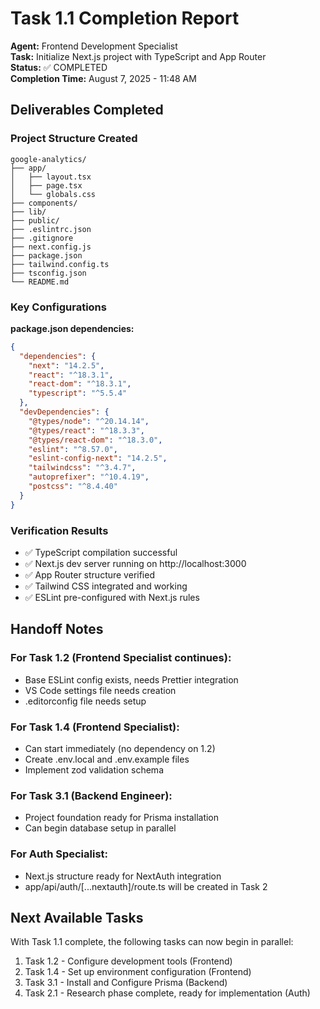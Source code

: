 # Task 1.1 Completion Report

**Agent:** Frontend Development Specialist  
**Task:** Initialize Next.js project with TypeScript and App Router  
**Status:** ✅ COMPLETED  
**Completion Time:** August 7, 2025 - 11:48 AM  

## Deliverables Completed

### Project Structure Created
```
google-analytics/
├── app/
│   ├── layout.tsx
│   ├── page.tsx
│   └── globals.css
├── components/
├── lib/
├── public/
├── .eslintrc.json
├── .gitignore
├── next.config.js
├── package.json
├── tailwind.config.ts
├── tsconfig.json
└── README.md
```

### Key Configurations

**package.json dependencies:**
```json
{
  "dependencies": {
    "next": "14.2.5",
    "react": "^18.3.1",
    "react-dom": "^18.3.1",
    "typescript": "^5.5.4"
  },
  "devDependencies": {
    "@types/node": "^20.14.14",
    "@types/react": "^18.3.3",
    "@types/react-dom": "^18.3.0",
    "eslint": "^8.57.0",
    "eslint-config-next": "14.2.5",
    "tailwindcss": "^3.4.7",
    "autoprefixer": "^10.4.19",
    "postcss": "^8.4.40"
  }
}
```

### Verification Results
- ✅ TypeScript compilation successful
- ✅ Next.js dev server running on http://localhost:3000
- ✅ App Router structure verified
- ✅ Tailwind CSS integrated and working
- ✅ ESLint pre-configured with Next.js rules

## Handoff Notes

### For Task 1.2 (Frontend Specialist continues):
- Base ESLint config exists, needs Prettier integration
- VS Code settings file needs creation
- .editorconfig file needs setup

### For Task 1.4 (Frontend Specialist):
- Can start immediately (no dependency on 1.2)
- Create .env.local and .env.example files
- Implement zod validation schema

### For Task 3.1 (Backend Engineer):
- Project foundation ready for Prisma installation
- Can begin database setup in parallel

### For Auth Specialist:
- Next.js structure ready for NextAuth integration
- app/api/auth/[...nextauth]/route.ts will be created in Task 2

## Next Available Tasks

With Task 1.1 complete, the following tasks can now begin in parallel:
1. Task 1.2 - Configure development tools (Frontend)
2. Task 1.4 - Set up environment configuration (Frontend)
3. Task 3.1 - Install and Configure Prisma (Backend)
4. Task 2.1 - Research phase complete, ready for implementation (Auth)